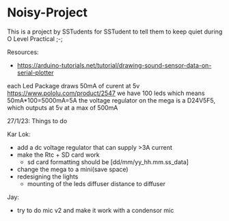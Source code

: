 # Noisy-Project
This is a project by SSTudents for SSTudent to tell them to keep quiet during O Level Practical ;-;

Resources:
- https://arduino-tutorials.net/tutorial/drawing-sound-sensor-data-on-serial-plotter

each Led Package draws 50mA of curent at 5v https://www.pololu.com/product/2547
we have 100 leds which means 50mA*100=5000mA=5A
the voltage regulator on the mega is a D24V5F5, which outputs at 5v at a max of 500mA

27/1/23: Things to do

Kar Lok:
-   add a dc voltage regulator that can supply >3A current
-   make the Rtc + SD card work
    - sd card formatting should be [dd/mm/yy_hh.mm.ss_data]
-  change the mega to a mini(save space)
-  redesigning the lights
    - mounting of the leds
    diffuser
    distance to diffuser

Jay:
-   try to do mic v2 and make it work with a condensor mic